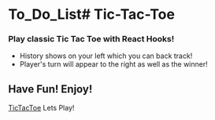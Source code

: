 # To_Do_List# Tic-Tac-Toe

### Play classic Tic Tac Toe with React Hooks!

- History shows on your left which you can back track!
- Player's turn will appear to the right as well as the winner!

## Have Fun! Enjoy!

[TicTacToe] Lets Play!

[tictactoe]: https://tic-tac-toe-sable-three.vercel.app/
